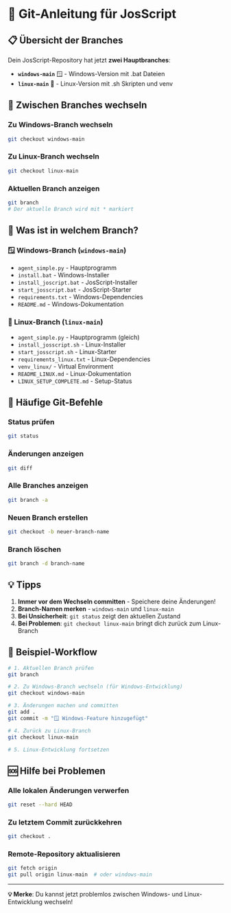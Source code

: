 # 🚀 Git-Anleitung für JosScript

## 📋 Übersicht der Branches

Dein JosScript-Repository hat jetzt **zwei Hauptbranches**:

- **`windows-main`** 🪟 - Windows-Version mit .bat Dateien
- **`linux-main`** 🐧 - Linux-Version mit .sh Skripten und venv

## 🔄 Zwischen Branches wechseln

### Zu Windows-Branch wechseln
```bash
git checkout windows-main
```

### Zu Linux-Branch wechseln
```bash
git checkout linux-main
```

### Aktuellen Branch anzeigen
```bash
git branch
# Der aktuelle Branch wird mit * markiert
```

## 📁 Was ist in welchem Branch?

### 🪟 Windows-Branch (`windows-main`)
- `agent_simple.py` - Hauptprogramm
- `install.bat` - Windows-Installer
- `install_joscript.bat` - JosScript-Installer
- `start_josscript.bat` - JosScript-Starter
- `requirements.txt` - Windows-Dependencies
- `README.md` - Windows-Dokumentation

### 🐧 Linux-Branch (`linux-main`)
- `agent_simple.py` - Hauptprogramm (gleich)
- `install_josscript.sh` - Linux-Installer
- `start_josscript.sh` - Linux-Starter
- `requirements_linux.txt` - Linux-Dependencies
- `venv_linux/` - Virtual Environment
- `README_LINUX.md` - Linux-Dokumentation
- `LINUX_SETUP_COMPLETE.md` - Setup-Status

## 🚀 Häufige Git-Befehle

### Status prüfen
```bash
git status
```

### Änderungen anzeigen
```bash
git diff
```

### Alle Branches anzeigen
```bash
git branch -a
```

### Neuen Branch erstellen
```bash
git checkout -b neuer-branch-name
```

### Branch löschen
```bash
git branch -d branch-name
```

## 💡 Tipps

1. **Immer vor dem Wechseln committen** - Speichere deine Änderungen!
2. **Branch-Namen merken** - `windows-main` und `linux-main`
3. **Bei Unsicherheit**: `git status` zeigt den aktuellen Zustand
4. **Bei Problemen**: `git checkout linux-main` bringt dich zurück zum Linux-Branch

## 🔧 Beispiel-Workflow

```bash
# 1. Aktuellen Branch prüfen
git branch

# 2. Zu Windows-Branch wechseln (für Windows-Entwicklung)
git checkout windows-main

# 3. Änderungen machen und committen
git add .
git commit -m "🪟 Windows-Feature hinzugefügt"

# 4. Zurück zu Linux-Branch
git checkout linux-main

# 5. Linux-Entwicklung fortsetzen
```

## 🆘 Hilfe bei Problemen

### Alle lokalen Änderungen verwerfen
```bash
git reset --hard HEAD
```

### Zu letztem Commit zurückkehren
```bash
git checkout .
```

### Remote-Repository aktualisieren
```bash
git fetch origin
git pull origin linux-main  # oder windows-main
```

---

**💡 Merke**: Du kannst jetzt problemlos zwischen Windows- und Linux-Entwicklung wechseln!
